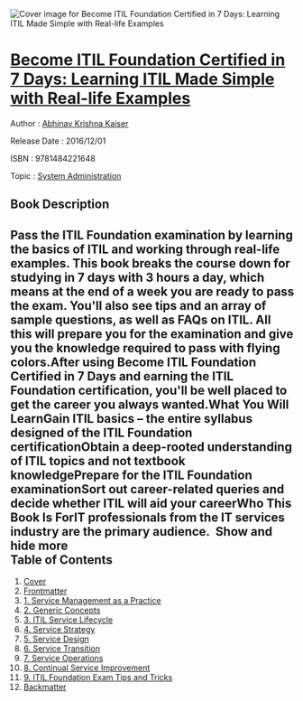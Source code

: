 ![Cover image for Become ITIL Foundation Certified in 7 Days: Learning ITIL Made Simple with Real-life Examples](https://imgdetail.ebookreading.net/cover/cover/system_admin/EB9781484221648.jpg)

[Become ITIL Foundation Certified in 7 Days: Learning ITIL Made Simple with Real-life Examples](https://ebookreading.net/view/book/Become+ITIL+Foundation+Certified+in+7+Days%3A+Learning+ITIL+Made+Simple+with+Real-life+Examples-EB9781484221648_1.html "Become ITIL Foundation Certified in 7 Days: Learning ITIL Made Simple with Real-life Examples")
====================================================================================================================

Author : [Abhinav Krishna Kaiser](https://ebookreading.net/search/author/Abhinav+Krishna+Kaiser)

Release Date : 2016/12/01

ISBN : 9781484221648

Topic : [System Administration](https://ebookreading.net/search/category/system-administration)

Book Description
-----------------

 Pass the ITIL Foundation examination by learning the basics of ITIL and working through real-life examples. This book breaks the course down for studying in 7 days with 3 hours a day, which means at the end of a week you are ready to pass the exam. You'll also see tips and an array of sample questions, as well as FAQs on ITIL. All this will prepare you for the examination and give you the knowledge required to pass with flying colors.After using Become ITIL Foundation Certified in 7 Days and earning the ITIL Foundation certification, you'll be well placed to get the career you always wanted.What You Will LearnGain ITIL basics – the entire syllabus designed of the ITIL Foundation certificationObtain a deep-rooted understanding of ITIL topics and not textbook knowledgePrepare for the ITIL Foundation examinationSort out career-related queries and decide whether ITIL will aid your careerWho This Book Is ForIT professionals from the IT services industry are the primary audience.         Show and hide more                
Table of Contents
-----------------

1. [Cover](https://ebookreading.net/view/book/Become+ITIL+Foundation+Certified+in+7+Days%3A+Learning+ITIL+Made+Simple+with+Real-life+Examples-EB9781484221648_1.html)
1. [Frontmatter](https://ebookreading.net/view/book/Become+ITIL+Foundation+Certified+in+7+Days%3A+Learning+ITIL+Made+Simple+with+Real-life+Examples-EB9781484221648_2.html)
1. [1. Service Management as a Practice](https://ebookreading.net/view/book/Become+ITIL+Foundation+Certified+in+7+Days%3A+Learning+ITIL+Made+Simple+with+Real-life+Examples-EB9781484221648_3.html)
1. [2. Generic Concepts](https://ebookreading.net/view/book/Become+ITIL+Foundation+Certified+in+7+Days%3A+Learning+ITIL+Made+Simple+with+Real-life+Examples-EB9781484221648_4.html)
1. [3. ITIL Service Lifecycle](https://ebookreading.net/view/book/Become+ITIL+Foundation+Certified+in+7+Days%3A+Learning+ITIL+Made+Simple+with+Real-life+Examples-EB9781484221648_5.html)
1. [4. Service Strategy](https://ebookreading.net/view/book/Become+ITIL+Foundation+Certified+in+7+Days%3A+Learning+ITIL+Made+Simple+with+Real-life+Examples-EB9781484221648_6.html)
1. [5. Service Design](https://ebookreading.net/view/book/Become+ITIL+Foundation+Certified+in+7+Days%3A+Learning+ITIL+Made+Simple+with+Real-life+Examples-EB9781484221648_7.html)
1. [6. Service Transition](https://ebookreading.net/view/book/Become+ITIL+Foundation+Certified+in+7+Days%3A+Learning+ITIL+Made+Simple+with+Real-life+Examples-EB9781484221648_8.html)
1. [7. Service Operations](https://ebookreading.net/view/book/Become+ITIL+Foundation+Certified+in+7+Days%3A+Learning+ITIL+Made+Simple+with+Real-life+Examples-EB9781484221648_9.html)
1. [8. Continual Service Improvement](https://ebookreading.net/view/book/Become+ITIL+Foundation+Certified+in+7+Days%3A+Learning+ITIL+Made+Simple+with+Real-life+Examples-EB9781484221648_10.html)
1. [9. ITIL Foundation Exam Tips and Tricks](https://ebookreading.net/view/book/Become+ITIL+Foundation+Certified+in+7+Days%3A+Learning+ITIL+Made+Simple+with+Real-life+Examples-EB9781484221648_11.html)
1. [Backmatter](https://ebookreading.net/view/book/Become+ITIL+Foundation+Certified+in+7+Days%3A+Learning+ITIL+Made+Simple+with+Real-life+Examples-EB9781484221648_12.html)
